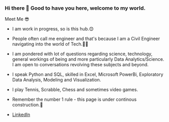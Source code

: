 ### Hi there 👋 Good to have you here, welcome to my world.

Meet Me 😎

- I am work in progress, so is this hub.😊

- People often call me engineer and that's because I am a Civil Engineer navigating into the world of Tech.👷🏾‍

- I am pondered with lot of questions regarding science, technology, general workings of being and more particularly Data Analytics/Science. I am open to conversations     revolving these subjects and beyond.

- I speak Python and SQL, skilled in Excel, Microsoft PowerBi, Exploratory Data Analysis, Modeling and Visualization.

- I play Tennis, Scrabble, Chess and sometimes video games.

- Remember the number 1 rule - this page is under continous construction.🚧

- [LinkedIn](www.linkedin.com/in/ayomikun-agbaje)
